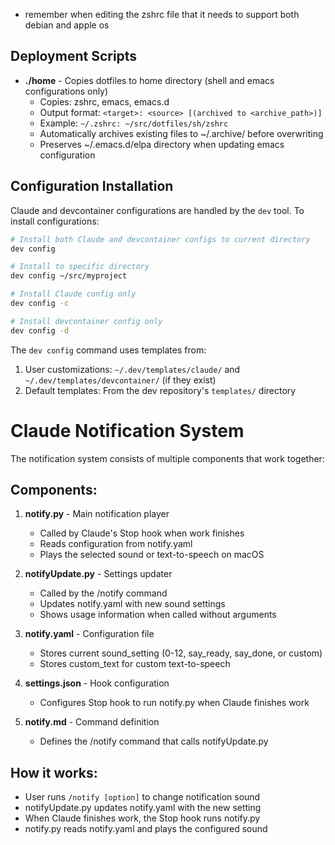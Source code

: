 - remember when editing the zshrc file that it needs to support both debian and apple os

## Deployment Scripts

- **./home** - Copies dotfiles to home directory (shell and emacs configurations only)
  - Copies: zshrc, emacs, emacs.d
  - Output format: `<target>: <source> [(archived to <archive_path>)]`
  - Example: `~/.zshrc: ~/src/dotfiles/sh/zshrc`
  - Automatically archives existing files to ~/.archive/ before overwriting
  - Preserves ~/.emacs.d/elpa directory when updating emacs configuration

## Configuration Installation

Claude and devcontainer configurations are handled by the `dev` tool. To install configurations:

```bash
# Install both Claude and devcontainer configs to current directory
dev config

# Install to specific directory
dev config ~/src/myproject

# Install Claude config only
dev config -c

# Install devcontainer config only
dev config -d
```

The `dev config` command uses templates from:
1. User customizations: `~/.dev/templates/claude/` and `~/.dev/templates/devcontainer/` (if they exist)
2. Default templates: From the dev repository's `templates/` directory

# Claude Notification System

The notification system consists of multiple components that work together:

## Components:

1. **notify.py** - Main notification player
   - Called by Claude's Stop hook when work finishes
   - Reads configuration from notify.yaml
   - Plays the selected sound or text-to-speech on macOS

2. **notifyUpdate.py** - Settings updater
   - Called by the /notify command
   - Updates notify.yaml with new sound settings
   - Shows usage information when called without arguments

3. **notify.yaml** - Configuration file
   - Stores current sound_setting (0-12, say_ready, say_done, or custom)
   - Stores custom_text for custom text-to-speech

4. **settings.json** - Hook configuration
   - Configures Stop hook to run notify.py when Claude finishes work

5. **notify.md** - Command definition
   - Defines the /notify command that calls notifyUpdate.py

## How it works:
- User runs `/notify [option]` to change notification sound
- notifyUpdate.py updates notify.yaml with the new setting
- When Claude finishes work, the Stop hook runs notify.py
- notify.py reads notify.yaml and plays the configured sound